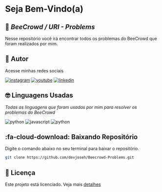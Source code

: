 # Seja Bem-Vindo(a)
## 🚀 _BeeCrowd / URI - Problems_

Nesse repositório você irá encontrar todos os problemas do BeeCrowd que foram realizados por mim.

## 🧒 Autor

Acesse minhas redes sociais

[![instagram](https://img.shields.io/badge/instagram-A425E4?style=for-the-badge&logo=instagram&logoColor=white)](https://www.instagram.com/dev_joseh/) [![youtube](https://img.shields.io/badge/youtube-red?style=for-the-badge&logo=youtube&logoColor=white)](https://www.youtube.com/channel/UCHxmaCQRQcJ1Y1fWDvGPktQ) [![linkedin](https://img.shields.io/badge/linkedin-0A66C2?style=for-the-badge&logo=linkedin&logoColor=white)](https://www.linkedin.com/in/josé-hernanes-b4b155249/) 


## 🤓 Linguagens Usadas 

*Todas as linguagens que foram usadas por mim para resolver os problemas do BeeCrowd*

![python](https://img.shields.io/badge/Python-3776AB?style=for-the-badge&logo=python&logoColor=white) ![javascript](https://img.shields.io/badge/JavaScript-F7DF1E?style=for-the-badge&logo=javascript&logoColor=black) ![python](https://img.shields.io/badge/Lua-2C2D72?style=for-the-badge&logo=lua&logoColor=white)

## :fa-cloud-download: Baixando Repositório

Digite o comando abaixo no seu terminal para baixar o repositório.

```bash
git clone https://github.com/devjoseh/Beecrowd-Problems.git
```
## 📝 Licença

Este projeto está licenciado. Veja mais [detalhes](https://github.com/devjoseh/DiscordJS-V14-YouTube-Videos/blob/main/LICENSE)
